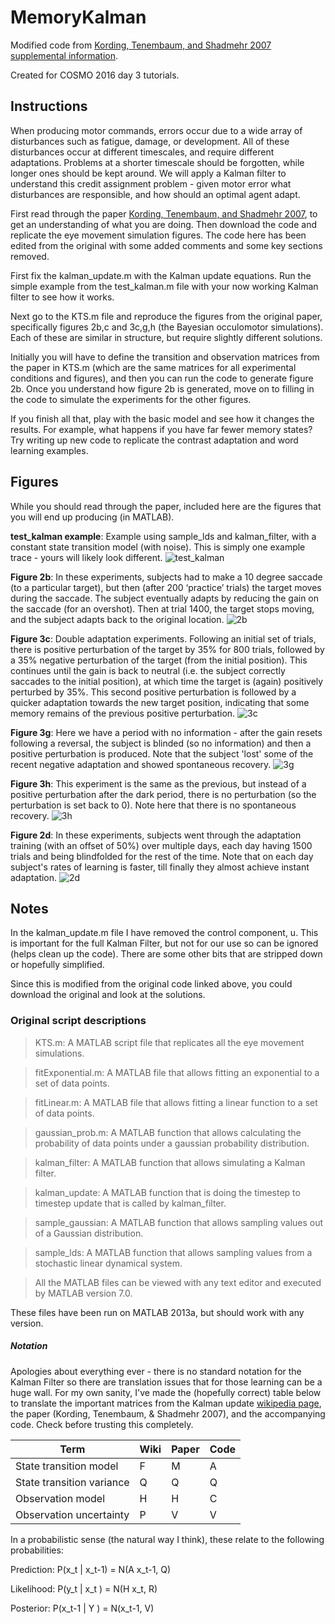# MemoryKalman

Modified code from [Kording, Tenembaum, and Shadmehr 2007 supplemental information](http://www.nature.com/neuro/journal/v10/n6/suppinfo/nn1901_S1.html).

Created for COSMO 2016 day 3 tutorials.

## Instructions

When producing motor commands, errors occur due to a wide array of disturbances such as fatigue, damage, or development. All of these disturbances occur at different timescales, and require different adaptations. Problems at a shorter timescale should be forgotten, while longer ones should be kept around. We will apply a Kalman filter to understand this credit assignment problem - given motor error what disturbances are responsible, and how should an optimal agent adapt.

First read through the paper [Kording, Tenembaum, and Shadmehr 2007](http://t.shadmehrlab.org/Reprints/NatNeuro07.pdf), to get an understanding of what you are doing. Then download the code and replicate the eye movement simulation figures. The code here has been edited from the original with some added comments and some key sections removed.

First fix the kalman_update.m with the Kalman update equations. Run the simple example from the test_kalman.m file with your now working Kalman filter to see how it works.

Next go to the KTS.m file and reproduce the figures from the original paper, specifically figures 2b,c and 3c,g,h (the Bayesian occulomotor simulations). Each of these are similar in structure, but require slightly different solutions.

Initially you will have to define the transition and observation matrices from the paper in KTS.m (which are the same matrices for all experimental conditions and figures), and then you can run the code to generate figure 2b. Once you understand how figure 2b is generated, move on to filling in the code to simulate the experiments for the other figures.

If you finish all that, play with the basic model and see how it changes the results. For example, what happens if you have far fewer memory states? Try writing up new code to replicate the contrast adaptation and word learning examples.

## Figures

While you should read through the paper, included here are the figures that you will end up producing (in MATLAB).

**test_kalman example**:
Example using sample_lds and kalman_filter, with a constant state transition model (with noise). This is simply one example trace - yours will likely look different.
![test_kalman](/figures/k1.png)

**Figure 2b**:
In these experiments, subjects had to make a 10 degree saccade (to a particular target),
but then (after 200 ‘practice’ trials) the target moves during the saccade.
The subject eventually adapts by reducing the gain on the saccade (for an overshot).
Then at trial 1400, the target stops moving, and the subject adapts back to the original location.
![2b](/figures/2b.png)

**Figure 3c**:
Double adaptation experiments. Following an initial set of trials,
there is positive perturbation of the target by 35% for 800 trials,
followed by a 35% negative perturbation of the target (from the initial position).
This continues until the gain is back to neutral (i.e. the subject correctly saccades to the initial position),
at which time the target is (again) positively perturbed by 35%.
This second positive perturbation is followed by a quicker adaptation towards the new target position,
indicating that some memory remains of the previous positive perturbation.
![3c](/figures/3c.png)

**Figure 3g**:
Here we have a period with no information - after the gain resets following a reversal,
the subject is blinded (so no information) and then a positive perturbation is produced.
Note that the subject 'lost' some of the recent negative adaptation and showed spontaneous recovery.
![3g](/figures/3g.png)

**Figure 3h**:
This experiment is the same as the previous,
but instead of a positive perturbation after the dark period,
there is no perturbation (so the perturbation is set back to 0).
Note here that there is no spontaneous recovery.
![3h](/figures/3h.png)

**Figure 2d**:
In these experiments, subjects went through the adaptation training (with an offset of 50%) over multiple days,
each day having 1500 trials and being blindfolded for the rest of the time.
Note that on each day subject's rates of learning is faster, till finally they almost achieve instant adaptation.
![2d](/figures/2d.png)


## Notes

In the kalman_update.m file I have removed the control component, u. This is important for the full Kalman Filter, but not for our use so can be ignored (helps clean up the code). There are some other bits that are stripped down or hopefully simplified.

Since this is modified from the original code linked above, you could download the original and look at the solutions.

### Original script descriptions

> KTS.m: A MATLAB script file that replicates all the eye movement simulations.

> fitExponential.m: A MATLAB file that allows fitting an exponential to a set of data points.

> fitLinear.m: A MATLAB file that allows fitting a linear function to a set of data points.

> gaussian_prob.m: A MATLAB function that allows calculating the probability of data points under a gaussian probability distribution.

> kalman_filter: A MATLAB function that allows simulating a Kalman filter.

> kalman_update: A MATLAB function that is doing the timestep to timestep update that is called by kalman_filter.

> sample_gaussian: A MATLAB function that allows sampling values out of a Gaussian distribution.

> sample_lds: A MATLAB function that allows sampling values from a stochastic linear dynamical system.

> All the MATLAB files can be viewed with any text editor and executed by MATLAB version 7.0.

These files have been run on MATLAB 2013a, but should work with any version.

##### Notation
Apologies about everything ever - there is no standard notation for the Kalman Filter so there are translation issues that for those learning can be a huge wall. For my own sanity, I've made the (hopefully correct) table below to translate the important matrices from the Kalman update [wikipedia page](https://en.wikipedia.org/wiki/Kalman_filter), the paper (Kording, Tenembaum, & Shadmehr 2007), and the accompanying code. Check before trusting this completely.

Term | Wiki | Paper | Code
--- | --- | --- | ---
State transition model | F | M | A
State transition variance | Q | Q | Q
Observation model | H | H | C
Observation uncertainty | P | V | V

In a probabilistic sense (the natural way I think), these relate to the following probabilities:

Prediction: P(x_t | x_t-1) = N(A x_t-1, Q)

Likelihood: P(y_t | x_t )  = N(H x_t, R)

Posterior: P(x_t-1 | Y )  = N(x_t-1, V)
